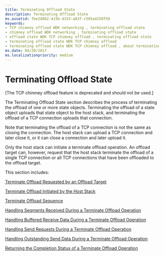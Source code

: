```yaml
---
title: Terminating Offload State
description: Terminating Offload State
ms.assetid: fbe24062-415b-4333-a83f-c595a4250f58
keywords:
- TCP chimney offload WDK networking , terminating offload state
- chimney offload WDK networking , terminating offload state
- offload state WDK TCP chimney offload , terminating offload state
- terminating offload state WDK TCP chimney offload
- terminating offload state WDK TCP chimney offload , about terminating offload state
ms.date: 04/20/2017
ms.localizationpriority: medium
---
```


# Terminating Offload State


\[The TCP chimney offload feature is deprecated and should not be used.\]




The Terminating Offload State section describes the process of terminating the offload of one or more state objects. Terminating the offload of a state object uploads that state object to the host stack, and terminating the offload of a TCP connection uploads that connection.

Note that terminating the offload of a TCP connection is not the same as closing the connection. The host stack can upload a TCP connection and later close it, or it can close a connection and later upload it.

Only the host stack can initiate a terminate offload operation. An offload target can, however, request that the host stack terminate the offload of a single TCP connection or all TCP connections that have been offloaded to the offload target.

This section includes:

[Terminate Offload Requested by an Offload Target](terminate-offload-requested-by-an-offload-target.md)

[Terminate Offload Initiated by the Host Stack](terminate-offload-initiated-by-the-host-stack.md)

[Terminate Offload Sequence](terminate-offload-sequence.md)

[Handling Segments Received During a Terminate Offload Operation](handling-segments-received-during-a-terminate-offload-operation.md)

[Handling Buffered Receive Data During a Terminate Offload Operation](handling-buffered-receive-data-during-a-terminate-offload-operation.md)

[Handling Send Requests During a Terminate Offload Operation](handling-send-requests-during-a-terminate-offload-operation.md)

[Handling Outstanding Send Data During a Terminate Offload Operation](handling-outstanding-send-data-during-a-terminate-offload-operation.md)

[Returning the Completion Status of a Terminate Offload Operation](returning-the-completion-status-of-a-terminate-offload-operation.md)

 

 





